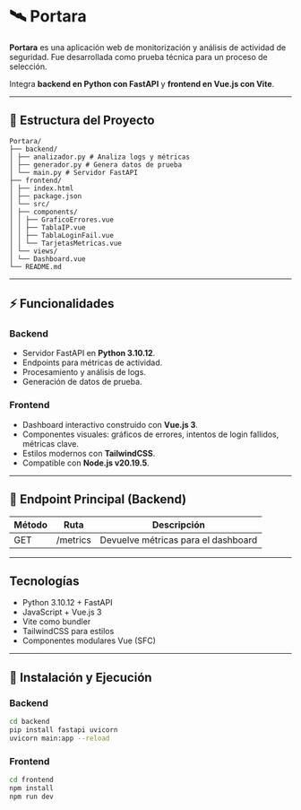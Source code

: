 # 🛰️ Portara

**Portara** es una aplicación web de monitorización y análisis de actividad de seguridad. Fue desarrollada como prueba técnica para un proceso de selección.  

Integra **backend en Python con FastAPI** y **frontend en Vue.js con Vite**.

---

## 📁 Estructura del Proyecto
```
Portara/
├── backend/
│ ├── analizador.py # Analiza logs y métricas
│ ├── generador.py # Genera datos de prueba
│ └── main.py # Servidor FastAPI
├── frontend/
│ ├── index.html
│ ├── package.json
│ └── src/
│ ├── components/
│ │ ├── GraficoErrores.vue
│ │ ├── TablaIP.vue
│ │ ├── TablaLoginFail.vue
│ │ └── TarjetasMetricas.vue
│ └── views/
│ └── Dashboard.vue
└── README.md
```

---

## ⚡ Funcionalidades

### Backend
- Servidor FastAPI en **Python 3.10.12**.
- Endpoints para métricas de actividad.
- Procesamiento y análisis de logs.
- Generación de datos de prueba.

### Frontend
- Dashboard interactivo construido con **Vue.js 3**.
- Componentes visuales: gráficos de errores, intentos de login fallidos, métricas clave.
- Estilos modernos con **TailwindCSS**.
- Compatible con **Node.js v20.19.5**.

---

## 🔗 Endpoint Principal (Backend)

| Método | Ruta       | Descripción                    |
|--------|------------|--------------------------------|
| GET    | /metrics   | Devuelve métricas para el dashboard |

---

## Tecnologías
- Python 3.10.12 + FastAPI
- JavaScript + Vue.js 3
- Vite como bundler
- TailwindCSS para estilos
- Componentes modulares Vue (SFC)

---

## 🚀 Instalación y Ejecución

### Backend
```bash
cd backend
pip install fastapi uvicorn
uvicorn main:app --reload
```
### Frontend
```bash
cd frontend
npm install
npm run dev
```







